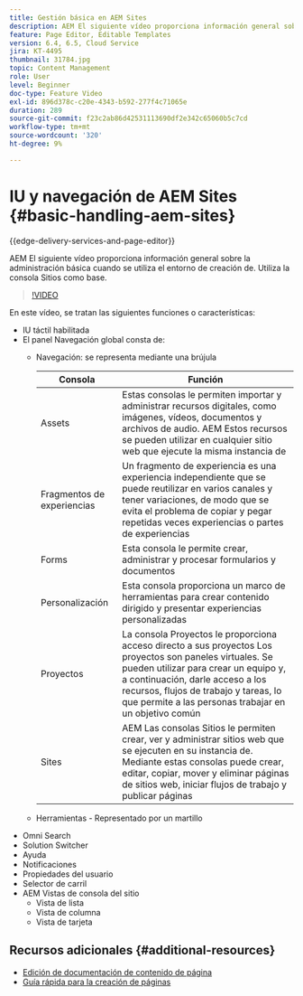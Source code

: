 ```yaml
---
title: Gestión básica en AEM Sites
description: AEM El siguiente vídeo proporciona información general sobre la administración básica cuando se utiliza el entorno de creación de. Utiliza la consola Sitios como base.
feature: Page Editor, Editable Templates
version: 6.4, 6.5, Cloud Service
jira: KT-4495
thumbnail: 31784.jpg
topic: Content Management
role: User
level: Beginner
doc-type: Feature Video
exl-id: 896d378c-c20e-4343-b592-277f4c71065e
duration: 289
source-git-commit: f23c2ab86d42531113690df2e342c65060b5c7cd
workflow-type: tm+mt
source-wordcount: '320'
ht-degree: 9%

---
```


# IU y navegación de AEM Sites {#basic-handling-aem-sites}

{{edge-delivery-services-and-page-editor}}

AEM El siguiente vídeo proporciona información general sobre la administración básica cuando se utiliza el entorno de creación de. Utiliza la consola Sitios como base.

>[!VIDEO](https://video.tv.adobe.com/v/31784?quality=12&learn=on)

En este vídeo, se tratan las siguientes funciones o características:

* IU táctil habilitada
* El panel Navegación global consta de:
   * Navegación: se representa mediante una brújula

     | Consola | Función |
     |---|---|
     | Assets | Estas consolas le permiten importar y administrar recursos digitales, como imágenes, vídeos, documentos y archivos de audio. AEM Estos recursos se pueden utilizar en cualquier sitio web que ejecute la misma instancia de | Communities | Esta consola le permite crear y administrar sitios de la comunidad para la participación y la habilitación | Comercio | Esto le permite administrar productos, catálogos de productos y pedidos relacionados con sus sitios de comercio |
     | Fragmentos de experiencias | Un fragmento de experiencia es una experiencia independiente que se puede reutilizar en varios canales y tener variaciones, de modo que se evita el problema de copiar y pegar repetidas veces experiencias o partes de experiencias |
     | Forms | Esta consola le permite crear, administrar y procesar formularios y documentos |
     | Personalización | Esta consola proporciona un marco de herramientas para crear contenido dirigido y presentar experiencias personalizadas |
     | Proyectos | La consola Proyectos le proporciona acceso directo a sus proyectos Los proyectos son paneles virtuales. Se pueden utilizar para crear un equipo y, a continuación, darle acceso a los recursos, flujos de trabajo y tareas, lo que permite a las personas trabajar en un objetivo común |
     | Sites | AEM Las consolas Sitios le permiten crear, ver y administrar sitios web que se ejecuten en su instancia de. Mediante estas consolas puede crear, editar, copiar, mover y eliminar páginas de sitios web, iniciar flujos de trabajo y publicar páginas |

   * Herramientas - Representado por un martillo
* Omni Search
* Solution Switcher
* Ayuda
* Notificaciones
* Propiedades del usuario
* Selector de carril
* AEM Vistas de consola del sitio
   * Vista de lista   
   * Vista de columna
   * Vista de tarjeta






## Recursos adicionales {#additional-resources}

* [Edición de documentación de contenido de página](https://experienceleague.adobe.com/docs/experience-manager-cloud-service/sites/authoring/fundamentals/editing-content.html?lang=es)
* [Guía rápida para la creación de páginas](https://experienceleague.adobe.com/docs/experience-manager-cloud-service/sites/authoring/getting-started/quick-start.html)
